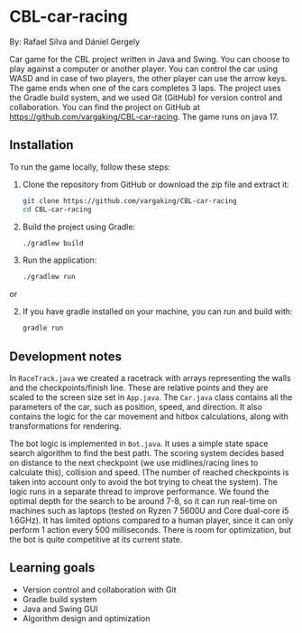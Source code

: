 # CBL-car-racing
By: Rafael Silva and Dániel Gergely


Car game for the CBL project written in Java and Swing. You can choose to play against a computer or another player.
You can control the car using WASD and in case of two players, the other player can use the arrow keys. The game ends when one of the
cars completes 3 laps. The project uses the Gradle build system, and we used Git (GitHub) for version control and collaboration.
You can find the project on GitHub at https://github.com/vargaking/CBL-car-racing. The game runs on java 17.

## Installation
To run the game locally, follow these steps:

1. Clone the repository from GitHub or download the zip file and extract it:
    ```sh
    git clone https://github.com/vargaking/CBL-car-racing
    cd CBL-car-racing
    ```

2. Build the project using Gradle:
    ```sh
    ./gradlew build
    ```

3. Run the application:
    ```sh
    ./gradlew run
    ```

or

2. If you have gradle installed on your machine, you can run and build with:
    ```sh
    gradle run
    ```

## Development notes
In `RaceTrack.java` we created a racetrack with arrays representing the walls and the checkpoints/finish line.
These are relative points and they are scaled to the screen size set in `App.java`. The `Car.java` class
contains all the parameters of the car, such as position, speed, and direction. It also contains the logic
for the car movement and hitbox calculations, along with transformations for rendering.

The bot logic is implemented in `Bot.java`. It uses a simple state space search algorithm to find the best
path. The scoring system decides based on distance to the next checkpoint (we use midlines/racing lines to calculate this),
collision and speed.
(The number of reached checkpoints is taken into account only to avoid the bot trying to cheat the system).
The logic runs in a separate thread to improve performance. We found the optimal
depth for the search to be around 7-8, so it can run real-time on machines such
as laptops (tested on Ryzen 7 5600U and Core dual-core i5 1.6GHz).
It has limited options compared to a human player, since it can only perform 1 action every 500 milliseconds.
There is room for optimization, but the bot is quite competitive at its current state.

## Learning goals
- Version control and collaboration with Git
- Gradle build system
- Java and Swing GUI
- Algorithm design and optimization
